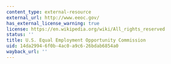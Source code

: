 ```yaml
---
content_type: external-resource
external_url: http://www.eeoc.gov/
has_external_license_warning: true
license: https://en.wikipedia.org/wiki/All_rights_reserved
status: ''
title: U.S. Equal Employment Opportunity Commission
uid: 14da2994-6f0b-4ac0-a9c6-26bdab6854a0
wayback_url: ''
---
```

